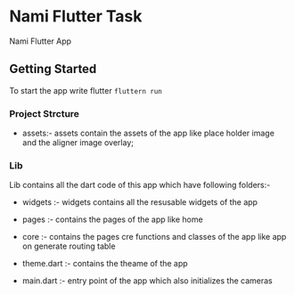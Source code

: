 # Nami Flutter Task

Nami Flutter App

## Getting Started

To start the app write flutter 
``` fluttern run ```

### Project Strcture

- assets:- assets contain the assets of the app like place holder image and the aligner image overlay;

### Lib
Lib contains all the dart code of this app which have following folders:-

- widgets :- widgets contains all the resusable widgets of the app

- pages :- contains the pages of the app like home

- core :-  contains the pages cre functions and classes of the app like app on generate routing table

- theme.dart :- contains the theame of the app

- main.dart :- entry point of the app which also initializes the cameras



